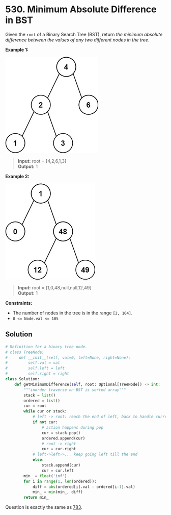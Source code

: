 # 530. Minimum Absolute Difference in BST


Given the `root` of a Binary Search Tree (BST), return *the minimum absolute difference between the values of any two different nodes in the tree*.

 

**Example 1:**

![img.png](../../Images/530-1.png)

>**Input:** root = [4,2,6,1,3]  
**Output:** 1


**Example 2:**

![img_1.png](../../Images/530-2.png)

>**Input:** root = [1,0,48,null,null,12,49]  
**Output:** 1
 

**Constraints:**

* The number of nodes in the tree is in the range `[2, 104]`.
* `0 <= Node.val <= 105`



## Solution
```python
# Definition for a binary tree node.
# class TreeNode:
#     def __init__(self, val=0, left=None, right=None):
#         self.val = val
#         self.left = left
#         self.right = right
class Solution:
    def getMinimumDifference(self, root: Optional[TreeNode]) -> int:
        """inorder traverse on BST is sorted array"""
        stack = list()
        ordered = list()
        cur = root
        while cur or stack:
            # left -> root: reach the end of left, back to handle current root
            if not cur:
                # action happens during pop
                cur = stack.pop()
                ordered.append(cur)
                # root -> right
                cur = cur.right
            # left->left->... keep going left till the end
            else:
                stack.append(cur)
                cur = cur.left
        min_ = float('inf')
        for i in range(1, len(ordered)):
            diff = abs(ordered[i].val - ordered[i-1].val)
            min_ = min(min_, diff)
        return min_
```

Question is exactly the same as [783](../781-790/783.%20Minimum%20Absolute%20Difference%20in%20BST.md). 
